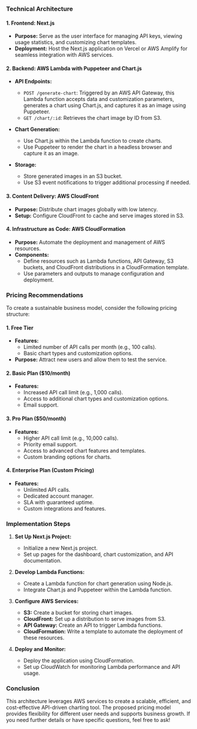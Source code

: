 ### Technical Architecture

#### 1. Frontend: Next.js

- **Purpose:** Serve as the user interface for managing API keys, viewing usage statistics, and customizing chart templates.
- **Deployment:** Host the Next.js application on Vercel or AWS Amplify for seamless integration with AWS services.

#### 2. Backend: AWS Lambda with Puppeteer and Chart.js

- **API Endpoints:**
  - `POST /generate-chart`: Triggered by an AWS API Gateway, this Lambda function accepts data and customization parameters, generates a chart using Chart.js, and captures it as an image using Puppeteer.
  - `GET /chart/:id`: Retrieves the chart image by ID from S3.

- **Chart Generation:**
  - Use Chart.js within the Lambda function to create charts.
  - Use Puppeteer to render the chart in a headless browser and capture it as an image.

- **Storage:**
  - Store generated images in an S3 bucket.
  - Use S3 event notifications to trigger additional processing if needed.

#### 3. Content Delivery: AWS CloudFront

- **Purpose:** Distribute chart images globally with low latency.
- **Setup:** Configure CloudFront to cache and serve images stored in S3.

#### 4. Infrastructure as Code: AWS CloudFormation

- **Purpose:** Automate the deployment and management of AWS resources.
- **Components:**
  - Define resources such as Lambda functions, API Gateway, S3 buckets, and CloudFront distributions in a CloudFormation template.
  - Use parameters and outputs to manage configuration and deployment.

### Pricing Recommendations

To create a sustainable business model, consider the following pricing structure:

#### 1. Free Tier

- **Features:**
  - Limited number of API calls per month (e.g., 100 calls).
  - Basic chart types and customization options.
- **Purpose:** Attract new users and allow them to test the service.

#### 2. Basic Plan ($10/month)

- **Features:**
  - Increased API call limit (e.g., 1,000 calls).
  - Access to additional chart types and customization options.
  - Email support.

#### 3. Pro Plan ($50/month)

- **Features:**
  - Higher API call limit (e.g., 10,000 calls).
  - Priority email support.
  - Access to advanced chart features and templates.
  - Custom branding options for charts.

#### 4. Enterprise Plan (Custom Pricing)

- **Features:**
  - Unlimited API calls.
  - Dedicated account manager.
  - SLA with guaranteed uptime.
  - Custom integrations and features.

### Implementation Steps

1. **Set Up Next.js Project:**
   - Initialize a new Next.js project.
   - Set up pages for the dashboard, chart customization, and API documentation.

2. **Develop Lambda Functions:**
   - Create a Lambda function for chart generation using Node.js.
   - Integrate Chart.js and Puppeteer within the Lambda function.

3. **Configure AWS Services:**
   - **S3:** Create a bucket for storing chart images.
   - **CloudFront:** Set up a distribution to serve images from S3.
   - **API Gateway:** Create an API to trigger Lambda functions.
   - **CloudFormation:** Write a template to automate the deployment of these resources.

4. **Deploy and Monitor:**
   - Deploy the application using CloudFormation.
   - Set up CloudWatch for monitoring Lambda performance and API usage.

### Conclusion

This architecture leverages AWS services to create a scalable, efficient, and cost-effective API-driven charting tool. The proposed pricing model provides flexibility for different user needs and supports business growth. If you need further details or have specific questions, feel free to ask!
